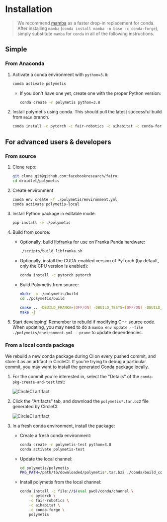 # Installation

> We recommend [mamba](https://github.com/mamba-org/mamba) as a faster drop-in replacement for conda. After installing `mamba` (`conda install mamba -n base -c conda-forge`), simply substitute `mamba` for `conda` in all of the following instructions.

## Simple

### From Anaconda

1. Activate a conda environment with `python=3.8`:
    ```bash
    conda activate polymetis
    ```
    - If you don't have one yet, create one with the proper Python version:
       ```bash
       conda create -n polymetis python=3.8
       ```

1. Install polymetis using conda. This should pull the latest successful build from `main` branch.
    ```bash
    conda install -c pytorch -c fair-robotics -c aihabitat -c conda-forge polymetis
    ```

## For advanced users & developers

### From source

1. Clone repo:
    ```bash
    git clone git@github.com:facebookresearch/fairo
    cd droidlet/polymetis
    ```

1. Create environment
    ```bash
    conda env create -f ./polymetis/environment.yml
    conda activate polymetis-local
    ```

1. Install Python package in editable mode:
    ```bash
    pip install -e ./polymetis
    ```

1. Build from source:
    - Optionally, build [libfranka](https://frankaemika.github.io/docs/libfranka.html) for use on Franka Panda hardware:
        ```bash
        ./scripts/build_libfranka.sh
        ```
    - Optionally, install the CUDA-enabled version of PyTorch (by default, only the CPU version is enabled):
        ```bash
        conda install -c pytorch pytorch
        ```
    - Build Polymetis from source:
        ```bash
        mkdir -p ./polymetis/build
        cd ./polymetis/build

        cmake .. -DBUILD_FRANKA=[OFF/ON] -DBUILD_TESTS=[OFF/ON] -DBUILD_DOCS=[OFF/ON]
        make -j
        ```

5. Start developing! Remember to rebuild if modifying C++ source code. When updating, you may need to do a `mamba env update --file ./polymetis/environment.yml --prune` to update dependencies.

### From a local conda package

We rebuild a new conda package during CI on every pushed commit, and store it as an artifact in CircleCI. If you're trying to debug a particular commit, you may want to install the generated Conda package locally.

1. For the commit you're interested in, select the "Details" of the `conda-pkg-create-and-test` test:

    ![CircleCI artifact](img/circleci-check.png)

1. Click the "Artifacts" tab, and download the `polymetis*.tar.bz2` file generated by CircleCI:

    ![CircleCI artifact](img/circleci-artifact.png)

1. In a fresh conda environment, install the package:

    - Create a fresh conda environment:
        ```bash
        conda create -n polymetis-test python=3.8
        conda activate polymetis-test
        ```
    - Update the local channel:
        ```bash
        cd polymetis/polymetis
        PKG_PATH=/path/to/downloaded/polymetis*.tar.bz2 ./conda/build_conda_package.sh
        ```
    
    - Install polymetis from the local channel:
        ```bash
        conda install -c file://$(eval pwd)/conda/channel \
            -c pytorch \
            -c fair-robotics \
            -c aihabitat \
            -c conda-forge \
            polymetis
        ```
